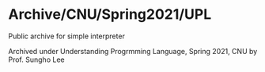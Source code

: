 # Archive/CNU/Spring2021/UPL

Public archive for simple interpreter

Archived under Understanding Progrmming Language, Spring 2021, CNU by Prof. Sungho Lee
